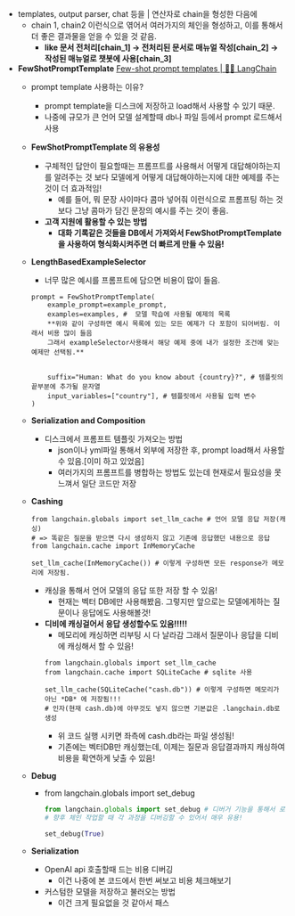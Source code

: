 - templates, output parser, chat 등을 | 연산자로 chain을 형성한 다음에
  - chain 1, chain2 이런식으로 엮어서 여러가지의 체인을 형성하고, 이를 통해서 더 좋은 결과물을 얻을 수 있을 것 같음.
    - **like 문서 전처리[chain_1] → 전처리된 문서로 매뉴얼 작성[chain_2] → 작성된 매뉴얼로 챗봇에 사용[chain_3]**
- **FewShotPromptTemplate**
  [Few-shot prompt templates | 🦜️🔗 LangChain](https://python.langchain.com/v0.1/docs/modules/model_io/prompts/few_shot_examples/)
  - prompt template 사용하는 이유?
    - prompt template을 디스크에 저장하고 load해서 사용할 수 있기 때문.
    - 나중에 규모가 큰 언어 모델 설계할때 db나 파일 등에서 prompt 로드해서 사용
  - **FewShotPromptTemplate 의 유용성**
    - 구체적인 답안이 필요할때는 프롬프트를 사용해서 어떻게 대답해야하는지를 알려주는 것 보다 모델에게 어떻게 대답해야하는지에 대한 예제를 주는 것이 더 효과적임!
      - 예를 들어, 뭐 문장 사이마다 콤마 넣어줘 이런식으로 프롬프팅 하는 것보다 그냥 콤마가 담긴 문장의 예시를 주는 것이 좋음.
    - **고객 지원에 활용할 수 있는 방법**
      - **대화 기록같은 것들을 DB에서 가져와서 FewShotPromptTemplate 을 사용하여 형식화시켜주면 더 빠르게 만들 수 있음!**
  - **LengthBasedExampleSelector**
    - 너무 많은 예시를 프롬프트에 담으면 비용이 많이 들음.
    ```
    prompt = FewShotPromptTemplate(
        example_prompt=example_prompt,
        examples=examples, #  모델 학습에 사용될 예제의 목록
        **위와 같이 구성하면 예시 목록에 있는 모든 예제가 다 포함이 되어버림. 이래서 비용 많이 들음
        그래서 exampleSelector사용해서 해당 예제 중에 내가 설정한 조건에 맞는 예제만 선택됨.**


        suffix="Human: What do you know about {country}?", # 템플릿의 끝부분에 추가될 문자열
        input_variables=["country"], # 템플릿에서 사용될 입력 변수
    )
    ```
  - **Serialization and Composition**
    - 디스크에서 프롬프트 템플릿 가져오는 방법
      - json이나 yml파일 통해서 외부에 저장한 후, prompt load해서 사용할 수 있음.[이미 하고 있었음]
      - 여러가지의 프롬프트를 병합하는 방법도 있는데 현재로서 필요성을 못느껴서 일단 코드만 저장
  - **Cashing**
    ```
    from langchain.globals import set_llm_cache # 언어 모델 응답 저장(캐싱)
    # => 똑같은 질문을 받으면 다시 생성하지 않고 기존에 응답했던 내용으로 응답
    from langchain.cache import InMemoryCache

    set_llm_cache(InMemoryCache()) # 이렇게 구성하면 모든 response가 메모리에 저장됨.
    ```
    - 캐싱을 통해서 언어 모델의 응답 또한 저장 할 수 있음!
      - 현재는 벡터 DB에만 사용해봤음. 그렇지만 앞으로는 모델에게하는 질문이나 응답에도 사용해볼것!
    - **디비에 캐싱걸어서 응답 생성할수도 있음!!!!!**
      - 메모리에 캐싱하면 리부팅 시 다 날라감 그래서 질문이나 응답을 디비에 캐싱해서 할 수 있음!
      ```
      from langchain.globals import set_llm_cache
      from langchain.cache import SQLiteCache # sqlite 사용

      set_llm_cache(SQLiteCache("cash.db")) # 이렇게 구성하면 메모리가 아닌 *DB* 에 저장됨!!!
      # 인자(현재 cash.db)에 아무것도 넣지 않으면 기본값은 .langchain.db로 생성
      ```
      - 위 코드 실행 시키면 좌측에 cash.db라는 파일 생성됨!
      - 기존에는 벡터DB만 캐싱했는데, 이제는 질문과 응답결과까지 캐싱하여 비용을 확연하게 낮출 수 있음!
  - **Debug**

    - from langchain.globals import set_debug
      ```python
      from langchain.globals import set_debug # 디버거 기능을 통해서 로그를 확인 할 수 있음!
      # 향후 체인 작업할 때 각 과정을 디버깅할 수 있어서 매우 유용!

      set_debug(True)
      ```

  - **Serialization**
    - OpenAI api 호출할때 드는 비용 디버깅
      - 이건 나중에 본 코드에서 한번 써보고 비용 체크해보기
    - 커스텀한 모델을 저장하고 불러오는 방법
      - 이건 크게 필요없을 것 같아서 패스
